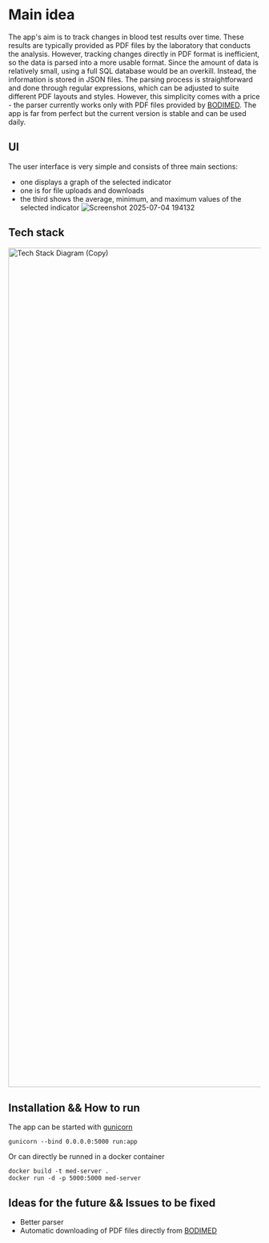 # Main idea
The app's aim is to track changes in blood test results over time. These results are typically provided as PDF files by the laboratory that conducts the analysis. However, tracking changes directly in PDF format is inefficient, so the data is parsed into a more usable format. Since the amount of data is relatively small, using a full SQL database would be an overkill. Instead, the information is stored in JSON files. The parsing process is straightforward and done through regular expressions, which can be adjusted to suite different PDF layouts and styles. However, this simplicity comes with a price - the parser currently works only with PDF files provided by [BODIMED](https://bodimed.com/en/). The app is far from perfect but the current version is stable and can be used daily.

## UI
The user interface is very simple and consists of three main sections: 
- one displays a graph of the selected indicator 
- one is for file uploads and downloads
- the third shows the average, minimum, and maximum values of the selected indicator
![Screenshot 2025-07-04 194132](https://github.com/user-attachments/assets/9ca20fb5-18f0-4636-aaf4-e3af11bbdde5)

## Tech stack
<img width="1678" alt="Tech Stack Diagram (Copy)" src="https://github.com/user-attachments/assets/a49a0580-4590-443e-a4d4-f460744ccf7f" />

## Installation && How to run
The app can be started with [gunicorn](https://gunicorn.org/)
```
gunicorn --bind 0.0.0.0:5000 run:app
```
Or can directly be runned in a docker container
```
docker build -t med-server .
docker run -d -p 5000:5000 med-server
```

## Ideas for the future && Issues to be fixed
- Better parser
- Automatic downloading of PDF files directly from [BODIMED](https://bodimed.com/en/)

